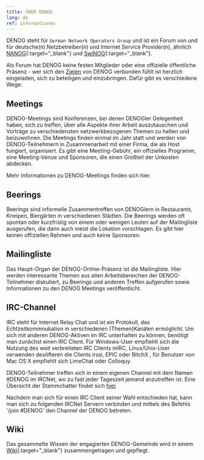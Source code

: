 ```yaml
---
title: ÜBER DENOG
lang: de
ref: informationen
---
```

DENOG steht für `German Network Operators Group` und ist ein Forum von und für deutsche(n) Netzbetreiber(n) und Internet Service Provider(n), ähnlich [NANOG](http://www.nanog.org/){:target="_blank"} und [SwiNOG](http://www.swinog.ch/){:target="_blank"}. 

Als Forum hat DENOG keine festen Mitglieder oder eine offizielle öffentliche Präsenz - wer sich den [Zielen](charta.html) von DENOG verbunden fühlt ist herzlich eingeladen, sich zu beteiligen und einzubringen. 
Dafür gibt es verschiedene Wege:

## Meetings

DENOG-Meetings sind Konferenzen, bei denen DENOGler Gelegenheit haben, sich zu treffen, über alle Aspekte ihrer Arbeit auszutauschen und Vorträge zu verschiedensten netzwerkbezogenen Themen zu halten und beizuwohnen.
Die Meetings finden einmal im Jahr statt und werden von DENOG-Teilnehmern in Zusammenarbeit mit einer Firma, die als Host fungiert, organisiert.
Es gibt eine Meeting-Gebühr, ein offizielles Programm, eine Meeting-Venue und Sponsoren, die einen Großteil der Unkosten abdecken.

Mehr Informationen zu DENOG-Meetings finden sich hier.

## Beerings

Beerings sind informelle Zusammentreffen von DENOGlern in Restaurants, Kneipen, Biergärten in verschiedenen Städten. Die Beerings werden oft spontan oder kurzfristig von einem oder wenigen Leuten auf der Mailingliste ausgerufen, die dann auch meist die Lokation vorschlagen. Es gibt hier keinen offiziellen Rahmen und auch keine Sponsoren.

## Mailingliste

Das Haupt-Organ der DENOG-Online-Präsenz ist die Mailingliste. Hier werden interessante Themen aus allen Arbeitsbereichen der DENOG-Teilnehmer diskutiert, zu Beerings und anderen Treffen aufgerufen sowie Informationen zu den DENOG Meetings veröffentlicht.

## IRC-Channel

IRC steht für Internet Relay Chat und ist ein Protokoll, das Echtzeitkommnukation in verschiedenen (Themen)Kanälen ermöglicht. 
Um sich mit anderen DENOG-Aktiven im IRC unterhalten zu können, benötigt man zunächst einen IRC Client. Für Windows-User empfiehlt sich die Nutzung des weit verbreiteten IRC Clients mIRC, Linux/Unix-User verwenden desöfteren die Clients irssi, EPIC oder BitchX , für Benutzer von Mac OS X empfiehlt sich LimeChat oder Colloquy.

DENOG-Teilnehmer treffen sich in einem eigenen Channel mit dem Namen #DENOG im IRCNet, wo zu fast jeder Tageszeit jemand anzutreffen ist. Eine Übersicht der Stammchatter findet sich [hier](chatterliste_iframe.html).

Nachdem man sich für einen IRC Client seiner Wahl entschieden hat, kann man sich zu folgenden IRCNet Servern verbinden und mittels des Befehls '/join #DENOG' den Channel der DENOG betreten.

## Wiki

Das gesammelte Wissen der engagierten DENOG-Gemeinde wird in einem [Wiki](http://wiki.denog.de/){:target="_blank"} zusammengetragen und gepflegt.